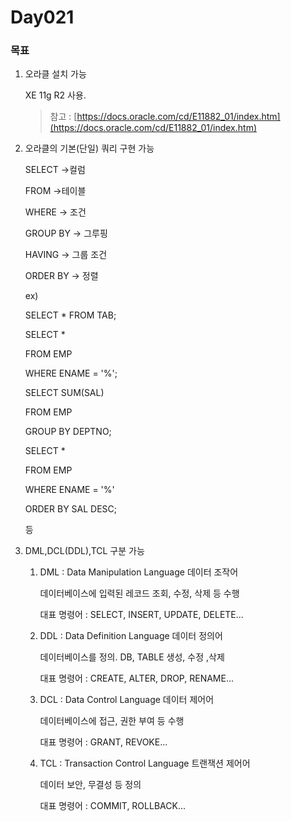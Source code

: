 # Day021

### 목표

1. 오라클 설치 가능

    XE 11g R2 사용.

    > 참고 : [https://docs.oracle.com/cd/E11882_01/index.htm](https://docs.oracle.com/cd/E11882_01/index.htm)

2. 오라클의 기본(단일) 쿼리 구현 가능

    SELECT →컬럼

    FROM →테이블

    WHERE → 조건

    GROUP BY → 그루핑

    HAVING → 그룹 조건

    ORDER BY → 정렬

    ex)

    SELECT * FROM TAB;

    SELECT *

    FROM EMP

    WHERE ENAME = '%';

    SELECT SUM(SAL)

    FROM EMP

    GROUP BY DEPTNO;

    SELECT *

    FROM EMP

    WHERE ENAME = '%'

    ORDER BY SAL DESC;

    등

3. DML,DCL(DDL),TCL 구분 가능
    1. DML : Data Manipulation Language 데이터 조작어

        데이터베이스에 입력된 레코드 조회,  수정, 삭제 등 수행

        대표 명령어 : SELECT, INSERT, UPDATE, DELETE...

    2. DDL : Data Definition Language 데이터 정의어

        데이터베이스를 정의. DB, TABLE 생성, 수정 ,삭제

        대표 명령어 : CREATE, ALTER, DROP, RENAME...

    3. DCL : Data Control Language 데이터 제어어

        데이터베이스에 접근, 권한 부여 등 수행

        대표 명령어 : GRANT, REVOKE...

    4. TCL : Transaction Control Language  트랜잭션 제어어

        데이터 보안, 무결성 등 정의

        대표 명령어 : COMMIT, ROLLBACK...